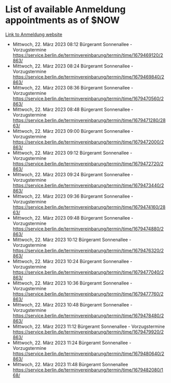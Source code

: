 # List of available Anmeldung appointments as of $NOW
[Link to Anmeldung website](https://service.berlin.de/terminvereinbarung/termin/tag.php?termin=1&anliegen[]=120686&dienstleisterlist=122210,122217,327316,122219,327312,122227,327314,122231,327346,122243,327348,122254,122252,329742,122260,329745,122262,329748,122271,327278,122273,327274,122277,327276,330436,122280,327294,122282,327290,122284,327292,122291,327270,122285,327266,122286,327264,122296,327268,150230,329760,122297,327286,122294,327284,122312,329763,122314,329775,122304,327330,122311,327334,122309,327332,317869,122281,327352,122279,329772,122283,122276,327324,122274,327326,122267,329766,122246,327318,122251,327320,122257,327322,122208,327298,122226,327300&herkunft=http%3A%2F%2Fservice.berlin.de%2Fdienstleistung%2F120686%2F)
- Mittwoch, 22. März 2023 08:12 Bürgeramt Sonnenallee - Vorzugstermine https://service.berlin.de/terminvereinbarung/termin/time/1679469120/2863/
- Mittwoch, 22. März 2023 08:24 Bürgeramt Sonnenallee - Vorzugstermine https://service.berlin.de/terminvereinbarung/termin/time/1679469840/2863/
- Mittwoch, 22. März 2023 08:36 Bürgeramt Sonnenallee - Vorzugstermine https://service.berlin.de/terminvereinbarung/termin/time/1679470560/2863/
- Mittwoch, 22. März 2023 08:48 Bürgeramt Sonnenallee - Vorzugstermine https://service.berlin.de/terminvereinbarung/termin/time/1679471280/2863/
- Mittwoch, 22. März 2023 09:00 Bürgeramt Sonnenallee - Vorzugstermine https://service.berlin.de/terminvereinbarung/termin/time/1679472000/2863/
- Mittwoch, 22. März 2023 09:12 Bürgeramt Sonnenallee - Vorzugstermine https://service.berlin.de/terminvereinbarung/termin/time/1679472720/2863/
- Mittwoch, 22. März 2023 09:24 Bürgeramt Sonnenallee - Vorzugstermine https://service.berlin.de/terminvereinbarung/termin/time/1679473440/2863/
- Mittwoch, 22. März 2023 09:36 Bürgeramt Sonnenallee - Vorzugstermine https://service.berlin.de/terminvereinbarung/termin/time/1679474160/2863/
- Mittwoch, 22. März 2023 09:48 Bürgeramt Sonnenallee - Vorzugstermine https://service.berlin.de/terminvereinbarung/termin/time/1679474880/2863/
- Mittwoch, 22. März 2023 10:12 Bürgeramt Sonnenallee - Vorzugstermine https://service.berlin.de/terminvereinbarung/termin/time/1679476320/2863/
- Mittwoch, 22. März 2023 10:24 Bürgeramt Sonnenallee - Vorzugstermine https://service.berlin.de/terminvereinbarung/termin/time/1679477040/2863/
- Mittwoch, 22. März 2023 10:36 Bürgeramt Sonnenallee - Vorzugstermine https://service.berlin.de/terminvereinbarung/termin/time/1679477760/2863/
- Mittwoch, 22. März 2023 10:48 Bürgeramt Sonnenallee - Vorzugstermine https://service.berlin.de/terminvereinbarung/termin/time/1679478480/2863/
- Mittwoch, 22. März 2023 11:12 Bürgeramt Sonnenallee - Vorzugstermine https://service.berlin.de/terminvereinbarung/termin/time/1679479920/2863/
- Mittwoch, 22. März 2023 11:24 Bürgeramt Sonnenallee - Vorzugstermine https://service.berlin.de/terminvereinbarung/termin/time/1679480640/2863/
- Mittwoch, 22. März 2023 11:48 Bürgeramt Sonnenallee https://service.berlin.de/terminvereinbarung/termin/time/1679482080/168/
